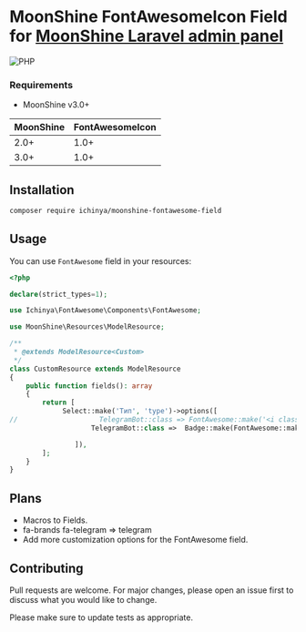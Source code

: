 # MoonShine FontAwesomeIcon Field for [MoonShine Laravel admin panel](https://moonshine-laravel.com)

![PHP](https://img.shields.io/badge/PHP-^8.2-blue.svg?style=flat)

### Requirements

- MoonShine v3.0+

| MoonShine | FontAwesomeIcon |
|-----------|-----------------|
| 2.0+      | 1.0+            |
| 3.0+      | 1.0+            |

## Installation

```bash
composer require ichinya/moonshine-fontawesome-field
```

## Usage

You can use `FontAwesome` field in your resources:

```php
<?php

declare(strict_types=1);

use Ichinya\FontAwesome\Components\FontAwesome;

use MoonShine\Resources\ModelResource;

/**
 * @extends ModelResource<Custom>
 */
class CustomResource extends ModelResource
{
    public function fields(): array
    {
        return [
             Select::make('Тип', 'type')->options([
//                    TelegramBot::class => FontAwesome::make('<i class="fa-brands fa-telegram"></i>' , 'blue'),
                    TelegramBot::class =>  Badge::make(FontAwesome::make('<i class="fa-brands fa-telegram"></i>' , 'blue') . 'Telegram', 'blue'),

                ]),
        ];
    }
}
```

## Plans

* Macros to Fields.
* fa-brands fa-telegram => telegram
* Add more customization options for the FontAwesome field.

## Contributing

Pull requests are welcome. For major changes, please open an issue first
to discuss what you would like to change.

Please make sure to update tests as appropriate.
